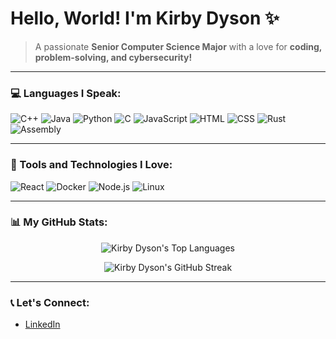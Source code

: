 # Hello, World! I'm Kirby Dyson ✨

> A passionate **Senior Computer Science Major** with a love for **coding, problem-solving, and cybersecurity!**

---

### 💻 Languages I Speak:

![C++](https://img.shields.io/badge/C++-FFD7F0?style=for-the-badge&logo=cplusplus&logoColor=00599C)
![Java](https://img.shields.io/badge/Java-FFD700?style=for-the-badge&logo=java&logoColor=white)
![Python](https://img.shields.io/badge/Python-FFD7F0?style=for-the-badge&logo=python&logoColor=3776AB)
![C](https://img.shields.io/badge/C-F08080?style=for-the-badge&logo=c&logoColor=white)
![JavaScript](https://img.shields.io/badge/JavaScript-FFD700?style=for-the-badge&logo=javascript&logoColor=black)
![HTML](https://img.shields.io/badge/HTML-F08080?style=for-the-badge&logo=html5&logoColor=white)
![CSS](https://img.shields.io/badge/CSS-87CEFA?style=for-the-badge&logo=css3&logoColor=white)
![Rust](https://img.shields.io/badge/Rust-FFA500?style=for-the-badge&logo=rust&logoColor=white)
![Assembly](https://img.shields.io/badge/Assembly-98FB98?style=for-the-badge&logoColor=black)

---

### 🌟 Tools and Technologies I Love:

![React](https://img.shields.io/badge/React-87CEEB?style=for-the-badge&logo=react&logoColor=white)
![Docker](https://img.shields.io/badge/Docker-A9A9F5?style=for-the-badge&logo=docker&logoColor=white)
![Node.js](https://img.shields.io/badge/Node.js-C8F08F?style=for-the-badge&logo=nodedotjs&logoColor=black)
![Linux](https://img.shields.io/badge/Linux-F08080?style=for-the-badge&logo=linux&logoColor=white)

---

### 📊 My GitHub Stats:

<p align="center">
  <img src="https://github-readme-stats.vercel.app/api/top-langs/?username=kirbydyson&layout=compact&theme=radical&langs_count=8" alt="Kirby Dyson's Top Languages" />
</p>
<p align="center">
  <img src="https://streak-stats.demolab.com/?user=kirbydyson&theme=radical" alt="Kirby Dyson's GitHub Streak" />
</p>

---

### 📞 Let's Connect:
 
- [LinkedIn](https://linkedin.com/in/kirby-dyson)
